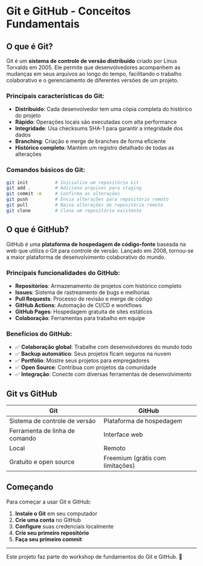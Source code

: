 # Git e GitHub - Conceitos Fundamentais

## O que é Git?

Git é um **sistema de controle de versão distribuído** criado por Linus Torvalds em 2005. Ele permite que desenvolvedores acompanhem as mudanças em seus arquivos ao longo do tempo, facilitando o trabalho colaborativo e o gerenciamento de diferentes versões de um projeto.

### Principais características do Git:

- **Distribuído**: Cada desenvolvedor tem uma cópia completa do histórico do projeto
- **Rápido**: Operações locais são executadas com alta performance
- **Integridade**: Usa checksums SHA-1 para garantir a integridade dos dados
- **Branching**: Criação e merge de branches de forma eficiente
- **Histórico completo**: Mantém um registro detalhado de todas as alterações

### Comandos básicos do Git:

```bash
git init          # Inicializa um repositório Git
git add .         # Adiciona arquivos para staging
git commit -m     # Confirma as alterações
git push          # Envia alterações para repositório remoto
git pull          # Baixa alterações do repositório remoto
git clone         # Clona um repositório existente
```

## O que é GitHub?

GitHub é uma **plataforma de hospedagem de código-fonte** baseada na web que utiliza o Git para controle de versão. Lançado em 2008, tornou-se a maior plataforma de desenvolvimento colaborativo do mundo.

### Principais funcionalidades do GitHub:

- **Repositórios**: Armazenamento de projetos com histórico completo
- **Issues**: Sistema de rastreamento de bugs e melhorias
- **Pull Requests**: Processo de revisão e merge de código
- **GitHub Actions**: Automação de CI/CD e workflows
- **GitHub Pages**: Hospedagem gratuita de sites estáticos
- **Colaboração**: Ferramentas para trabalho em equipe

### Benefícios do GitHub:

- ✅ **Colaboração global**: Trabalhe com desenvolvedores do mundo todo
- ✅ **Backup automático**: Seus projetos ficam seguros na nuvem
- ✅ **Portfólio**: Mostre seus projetos para empregadores
- ✅ **Open Source**: Contribua com projetos da comunidade
- ✅ **Integração**: Conecte com diversas ferramentas de desenvolvimento

## Git vs GitHub

| Git | GitHub |
|-----|--------|
| Sistema de controle de versão | Plataforma de hospedagem |
| Ferramenta de linha de comando | Interface web |
| Local | Remoto |
| Gratuito e open source | Freemium (grátis com limitações) |

## Começando

Para começar a usar Git e GitHub:

1. **Instale o Git** em seu computador
2. **Crie uma conta** no GitHub
3. **Configure** suas credenciais localmente
4. **Crie seu primeiro repositório**
5. **Faça seu primeiro commit**

---

Este projeto faz parte do workshop de fundamentos do Git e GitHub. 🚀